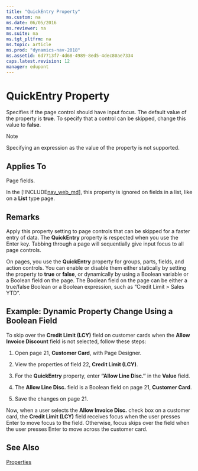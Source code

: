 ```yaml
---
title: "QuickEntry Property"
ms.custom: na
ms.date: 06/05/2016
ms.reviewer: na
ms.suite: na
ms.tgt_pltfrm: na
ms.topic: article
ms.prod: "dynamics-nav-2018"
ms.assetid: 6d7713f7-4d68-4989-8ed5-4dec80ae7334
caps.latest.revision: 12
manager: edupont
---
```

# QuickEntry Property
Specifies if the page control should have input focus. The default value of the property is **true**. To specify that a control can be skipped, change this value to **false**.  
  
> [!NOTE]  
>  Specifying an expression as the value of the property is not supported.  
  
## Applies To  
Page fields.

In the [!INCLUDE[nav_web_md](includes/nav_web_md.md)], this property is ignored on fields in a list, like on a **List** type page.    
  
## Remarks  
 Apply this property setting to page controls that can be skipped for a faster entry of data. The **QuickEntry** property is respected when you use the Enter key. Tabbing through a page will sequentially give input focus to all page controls.  
  
 On pages, you use the **QuickEntry** property for groups, parts, fields, and action controls. You can enable or disable them either statically by setting the property to **true** or **false**, or dynamically by using a Boolean variable or a Boolean field on the page. The Boolean field on the page can be either a true/false Boolean or a Boolean expression, such as “Credit Limit > Sales YTD”.  
  
## Example: Dynamic Property Change Using a Boolean Field  
 To skip over the **Credit Limit \(LCY\)** field on customer cards when the **Allow Invoice Discount** field is not selected, follow these steps:  
  
1.  Open page 21, **Customer Card**, with Page Designer.  
  
2.  View the properties of field 22, **Credit Limit \(LCY\)**.  
  
3.  For the **QuickEntry** property, enter **“Allow Line Disc.”** in the **Value** field.  
  
4.  The **Allow Line Disc.** field is a Boolean field on page 21, **Customer Card**.  
  
5.  Save the changes on page 21.  
  
 Now, when a user selects the **Allow Invoice Disc.** check box on a customer card, the **Credit Limit \(LCY\)** field receives focus when the user presses Enter to move focus to the field. Otherwise, focus skips over the field when the user presses Enter to move across the customer card.  
  
## See Also  
 [Properties](Properties.md)